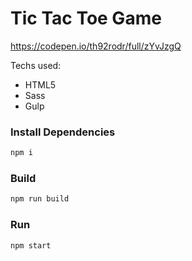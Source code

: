 # Tic Tac Toe Game

https://codepen.io/th92rodr/full/zYvJzgQ

Techs used:

- HTML5
- Sass
- Gulp

### Install Dependencies

```sh
npm i
```

### Build

```sh
npm run build
```

### Run

```sh
npm start
```
